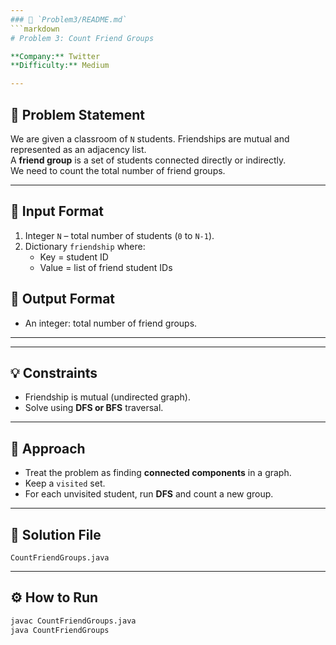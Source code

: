 ```yaml
---
### 📘 `Problem3/README.md`
```markdown
# Problem 3: Count Friend Groups

**Company:** Twitter  
**Difficulty:** Medium  

---
```


## 📖 Problem Statement
We are given a classroom of `N` students. Friendships are mutual and represented as an adjacency list.  
A **friend group** is a set of students connected directly or indirectly.  
We need to count the total number of friend groups.  

---

## 🔹 Input Format
1. Integer `N` – total number of students (`0` to `N-1`).  
2. Dictionary `friendship` where:  
   - Key = student ID  
   - Value = list of friend student IDs  

## 🔹 Output Format
- An integer: total number of friend groups.  

---


---

## 💡 Constraints
- Friendship is mutual (undirected graph).  
- Solve using **DFS or BFS** traversal.  

---

## 🚀 Approach
- Treat the problem as finding **connected components** in a graph.  
- Keep a `visited` set.  
- For each unvisited student, run **DFS** and count a new group.  

---

## 📝 Solution File
`CountFriendGroups.java`

---

## ⚙️ How to Run
```bash
javac CountFriendGroups.java
java CountFriendGroups

